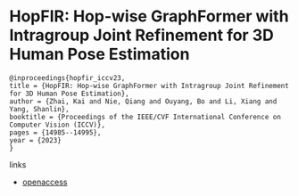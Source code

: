 # HopFIR: Hop-wise GraphFormer with Intragroup Joint Refinement for 3D Human Pose Estimation

```
@inproceedings{hopfir_iccv23,
title = {HopFIR: Hop-wise GraphFormer with Intragroup Joint Refinement for 3D Human Pose Estimation},
author = {Zhai, Kai and Nie, Qiang and Ouyang, Bo and Li, Xiang and Yang, Shanlin},
booktitle = {Proceedings of the IEEE/CVF International Conference on Computer Vision (ICCV)},
pages = {14985--14995},
year = {2023}
}
```

links
- [openaccess](http://openaccess.thecvf.com//content/ICCV2023/html/Zhai_HopFIR_Hop-wise_GraphFormer_with_Intragroup_Joint_Refinement_for_3D_Human_ICCV_2023_paper.html)
